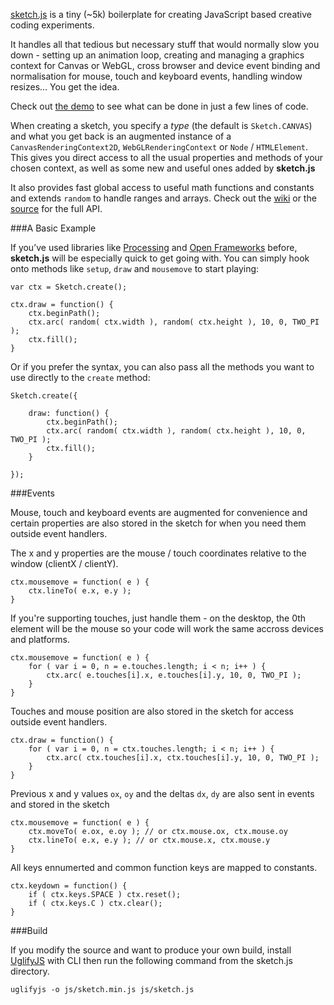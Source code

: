 [sketch.js](https://github.com/soulwire/sketch.js) is a tiny (~5k) boilerplate for creating JavaScript based creative coding experiments.

It handles all that tedious but necessary stuff that would normally slow you down - setting up an animation loop, creating and managing a graphics context for Canvas or WebGL, cross browser and device event binding and normalisation for mouse, touch and keyboard events, handling window resizes… You get the idea.

Check out [the demo](http://soulwire.github.com/sketch.js/) to see what can be done in just a few lines of code.

When creating a sketch, you specify a _type_ (the default is `Sketch.CANVAS`) and what you get back is an augmented instance of a `CanvasRenderingContext2D`, `WebGLRenderingContext` or `Node` / `HTMLElement`. This gives you direct access to all the usual properties and methods of your chosen context, as well as some new and useful ones added by __sketch.js__

It also provides fast global access to useful math functions and constants and extends `random` to handle ranges and arrays. Check out the [wiki](https://github.com/soulwire/sketch.js/wiki/API) or the [source](https://github.com/soulwire/sketch.js/blob/master/js/sketch.js) for the full API.

###A Basic Example

If you’ve used libraries like [Processing](http://processing.org/) and [Open Frameworks](http://www.openframeworks.cc/) before, __sketch.js__ will be especially quick to get going with. You can simply hook onto methods like `setup`, `draw` and `mousemove` to start playing:

	var ctx = Sketch.create();
	
	ctx.draw = function() {
		ctx.beginPath();
		ctx.arc( random( ctx.width ), random( ctx.height ), 10, 0, TWO_PI );
		ctx.fill();
	}

Or if you prefer the syntax, you can also pass all the methods you want to use directly to the `create` method:

	Sketch.create({
			
		draw: function() {
			ctx.beginPath();
			ctx.arc( random( ctx.width ), random( ctx.height ), 10, 0, TWO_PI );
			ctx.fill();
		}

	});

###Events

Mouse, touch and keyboard events are augmented for convenience and certain properties are also stored in the sketch for when you need them outside event handlers.

The x and y properties are the mouse / touch coordinates relative to the window (clientX / clientY).

	ctx.mousemove = function( e ) {
		ctx.lineTo( e.x, e.y );
	}
	
If you're supporting touches, just handle them - on the desktop, the 0th element will be the mouse so your code will work the same accross devices and platforms.

	ctx.mousemove = function( e ) {
		for ( var i = 0, n = e.touches.length; i < n; i++ ) {
			ctx.arc( e.touches[i].x, e.touches[i].y, 10, 0, TWO_PI );
		}
	}

Touches and mouse position are also stored in the sketch for access outside event handlers.

	ctx.draw = function() {
		for ( var i = 0, n = ctx.touches.length; i < n; i++ ) {
			ctx.arc( ctx.touches[i].x, ctx.touches[i].y, 10, 0, TWO_PI );
		}
	}

Previous x and y values `ox`, `oy` and the deltas `dx`, `dy` are also sent in events and stored in the sketch

	ctx.mousemove = function( e ) {
		ctx.moveTo( e.ox, e.oy ); // or ctx.mouse.ox, ctx.mouse.oy
		ctx.lineTo( e.x, e.y ); // or ctx.mouse.x, ctx.mouse.y
	}

All keys ennumerted and common function keys are mapped to constants.

	ctx.keydown = function() {
		if ( ctx.keys.SPACE ) ctx.reset();
		if ( ctx.keys.C ) ctx.clear();
	}
	
###Build

If you modify the source and want to produce your own build, install [UglifyJS](https://github.com/mishoo/UglifyJS) with CLI then run the following command from the sketch.js directory.

	uglifyjs -o js/sketch.min.js js/sketch.js